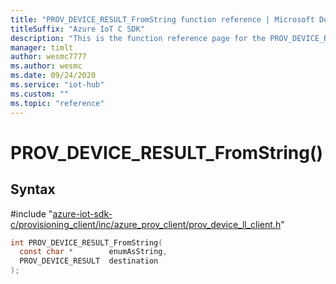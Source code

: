 ```yaml
---                             
title: "PROV_DEVICE_RESULT_FromString function reference | Microsoft Docs" 
titleSuffix: "Azure IoT C SDK"            
description: "This is the function reference page for the PROV_DEVICE_RESULT_FromString() function in the Azure IoT C SDK. This SDK is used with Azure IoT Hub and Azure IoT Hub Device Provisioning Service"            
manager: timlt                 
author: wesmc7777              
ms.author: wesmc               
ms.date: 09/24/2020                    
ms.service: "iot-hub"             
ms.custom: ""                
ms.topic: "reference"        
---                            
```


# PROV_DEVICE_RESULT_FromString()

## Syntax

\#include "[azure-iot-sdk-c/provisioning_client/inc/azure_prov_client/prov_device_ll_client.h](../prov-device-ll-client-h.md)"  
```C
int PROV_DEVICE_RESULT_FromString(
  const char *        enumAsString,
  PROV_DEVICE_RESULT  destination
);
```

